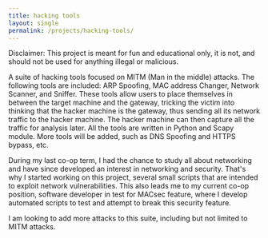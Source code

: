 ```yaml
---
title: hacking tools
layout: single
permalink: /projects/hacking-tools/
---
```


Disclaimer: This project is meant for fun and educational only, it is not, and should not be used for anything illegal or malicious.

A suite of hacking tools focused on MITM (Man in the middle) attacks. The following tools are included: ARP Spoofing, MAC address Changer, Network Scanner, and Sniffer. These tools allow users to place themselves in between the target machine and the gateway, tricking the victim into thinking that the hacker machine is the gateway, thus sending all its network traffic to the hacker machine. The hacker machine can then capture all the traffic for analysis later. All the tools are written in Python and Scapy module. More tools will be added, such as DNS Spoofing and HTTPS bypass, etc.

During my last co-op term, I had the chance to study all about networking and have since developed an interest in networking and security. That's why I started working on this project, several small scripts that are intended to exploit network vulnerabilities. This also leads me to my current co-op position, software developer in test for MACsec feature, where I develop automated scripts to test and attempt to break this security feature. 

I am looking to add more attacks to this suite, including but not limited to MITM attacks.